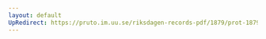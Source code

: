 ```yaml
---
layout: default
UpRedirect: https://pruto.im.uu.se/riksdagen-records-pdf/1879/prot-1879--ak--046/prot-1879--ak--046_039.pdf
---
```

